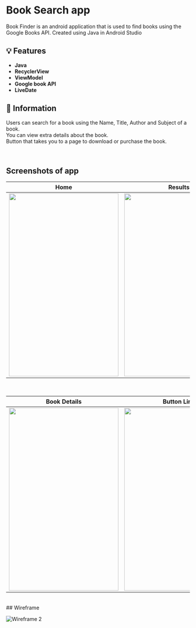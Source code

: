 # Book Search app

Book Finder is an android application that is used to find books using the Google Books API. 
Created using Java in Android Studio



## 💡 Features


- **Java**
- **RecyclerView**
- **ViewModel**
- **Google book API**
- **LiveDate**


##  📘 Information

Users can search for a book using the Name, Title, Author and Subject of a book. <br>
You can view extra details about the book. <br>
Button that takes you to a page to download or purchase the book.

<br>

## Screenshots of app 


| Home | Results|
|---|---|
| <img src="https://user-images.githubusercontent.com/102926214/182216691-5babe6c7-9ca9-4d77-a470-1e983abc5ce7.jpg" width="300" height="500">  | <img src="https://user-images.githubusercontent.com/102926214/182233594-6ad37587-1beb-47c2-865d-4293c8609c65.jpg" width="300" height="500">  |

<br>

| Book Details  | Button Link |
|---|---|
| <img src="https://user-images.githubusercontent.com/102926214/182233604-7c138ff4-9dd7-40fe-b113-648947526c1b.jpg" width="300" height="500">   | <img src="https://user-images.githubusercontent.com/102926214/182233606-308bb688-bbd8-44be-95e9-706572c47a8a.jpg" width="300" height="500">

<br>
## Wireframe
  
  ![Wireframe 2](https://user-images.githubusercontent.com/102926214/189758494-2d46c47d-867d-41e3-a1bb-2b3ca177dc32.png)

